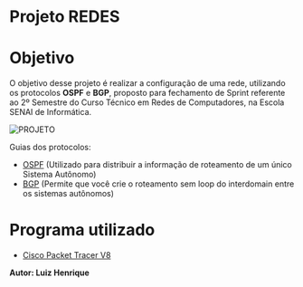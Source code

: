 # Projeto REDES

# Objetivo

O objetivo desse projeto é realizar a configuração de uma rede, utilizando os protocolos **OSPF** e **BGP**, proposto para fechamento de Sprint referente ao 2º Semestre do Curso Técnico em Redes de Computadores, na Escola SENAI de Informática.

![PROJETO](https://user-images.githubusercontent.com/78453305/117654842-af443800-b16c-11eb-8397-55a58e0502e4.png)

Guias dos protocolos:

* [OSPF](https://www.cisco.com/c/pt_br/support/docs/ip/open-shortest-path-first-ospf/7039-1.html) (Utilizado para distribuir a informação de roteamento de um único Sistema Autônomo)
* [BGP](https://www.cisco.com/c/pt_br/support/docs/ip/border-gateway-protocol-bgp/26634-bgp-toc.html) (Permite que você crie o roteamento sem loop do interdomain entre os sistemas autônomos)

# Programa utilizado

* [Cisco Packet Tracer V8](https://www.netacad.com/pt-br/courses/packet-tracer)

**Autor: Luiz Henrique**
